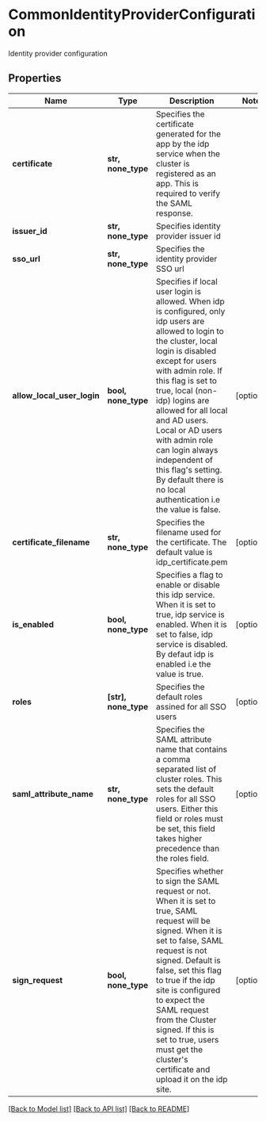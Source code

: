 # CommonIdentityProviderConfiguration

Identity provider configuration

## Properties
Name | Type | Description | Notes
------------ | ------------- | ------------- | -------------
**certificate** | **str, none_type** | Specifies the certificate generated for the app by the idp service when the cluster is registered as an app. This is required to verify the SAML response. | 
**issuer_id** | **str, none_type** | Specifies identity provider issuer id | 
**sso_url** | **str, none_type** | Specifies the identity provider SSO url | 
**allow_local_user_login** | **bool, none_type** | Specifies if local user login is allowed. When idp is configured, only idp users are allowed to login to the cluster, local login is disabled except for users with admin role. If this flag is set to true, local (non-idp) logins are allowed for all local and AD users. Local or AD users with admin role can login always independent of this flag&#39;s setting. By default there is no local authentication i.e the value is false. | [optional] 
**certificate_filename** | **str, none_type** | Specifies the filename used for the certificate. The default value is idp_certificate.pem | [optional] 
**is_enabled** | **bool, none_type** | Specifies a flag to enable or disable this idp service. When it is set to true, idp service is enabled. When it is set to false, idp service is disabled. By defaut idp is enabled i.e the value is true. | [optional] 
**roles** | **[str], none_type** | Specifies the default roles assined for all SSO users | [optional] 
**saml_attribute_name** | **str, none_type** | Specifies the SAML attribute name that contains a comma separated list of cluster roles. This sets the default roles for all SSO users. Either this field or roles must be set, this field takes higher precedence than the roles field. | [optional] 
**sign_request** | **bool, none_type** | Specifies whether to sign the SAML request or not. When it is set to true, SAML request will be signed. When it is set to false, SAML request is not signed. Default is false, set this flag to true if the idp site is configured to expect the SAML request from the Cluster signed. If this is set to true, users must get the cluster&#39;s certificate and upload it on the idp site. | [optional] 

[[Back to Model list]](../README.md#documentation-for-models) [[Back to API list]](../README.md#documentation-for-api-endpoints) [[Back to README]](../README.md)


